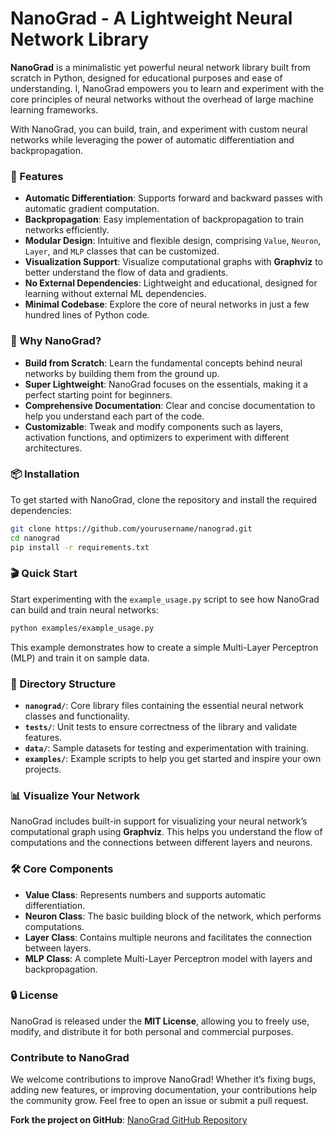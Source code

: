 
# NanoGrad - A Lightweight Neural Network Library

**NanoGrad** is a minimalistic yet powerful neural network library built from scratch in Python, designed for educational purposes and ease of understanding. I, NanoGrad empowers you to learn and experiment with the core principles of neural networks without the overhead of large machine learning frameworks.

With NanoGrad, you can build, train, and experiment with custom neural networks while leveraging the power of automatic differentiation and backpropagation. 

### 🚀 Features
- **Automatic Differentiation**: Supports forward and backward passes with automatic gradient computation.
- **Backpropagation**: Easy implementation of backpropagation to train networks efficiently.
- **Modular Design**: Intuitive and flexible design, comprising `Value`, `Neuron`, `Layer`, and `MLP` classes that can be customized.
- **Visualization Support**: Visualize computational graphs with **Graphviz** to better understand the flow of data and gradients.
- **No External Dependencies**: Lightweight and educational, designed for learning without external ML dependencies.
- **Minimal Codebase**: Explore the core of neural networks in just a few hundred lines of Python code.

### 🌟 Why NanoGrad?
- **Build from Scratch**: Learn the fundamental concepts behind neural networks by building them from the ground up.
- **Super Lightweight**: NanoGrad focuses on the essentials, making it a perfect starting point for beginners.
- **Comprehensive Documentation**: Clear and concise documentation to help you understand each part of the code.
- **Customizable**: Tweak and modify components such as layers, activation functions, and optimizers to experiment with different architectures.

### 📦 Installation
To get started with NanoGrad, clone the repository and install the required dependencies:

```bash
git clone https://github.com/yourusername/nanograd.git
cd nanograd
pip install -r requirements.txt
```

### 🎬 Quick Start

Start experimenting with the `example_usage.py` script to see how NanoGrad can build and train neural networks:

```bash
python examples/example_usage.py
```

This example demonstrates how to create a simple Multi-Layer Perceptron (MLP) and train it on sample data.

### 🔧 Directory Structure
- **`nanograd/`**: Core library files containing the essential neural network classes and functionality.
- **`tests/`**: Unit tests to ensure correctness of the library and validate features.
- **`data/`**: Sample datasets for testing and experimentation with training.
- **`examples/`**: Example scripts to help you get started and inspire your own projects.

### 📊 Visualize Your Network
NanoGrad includes built-in support for visualizing your neural network’s computational graph using **Graphviz**. This helps you understand the flow of computations and the connections between different layers and neurons.

### 🛠 Core Components
- **Value Class**: Represents numbers and supports automatic differentiation.
- **Neuron Class**: The basic building block of the network, which performs computations.
- **Layer Class**: Contains multiple neurons and facilitates the connection between layers.
- **MLP Class**: A complete Multi-Layer Perceptron model with layers and backpropagation.

### 🔒 License
NanoGrad is released under the **MIT License**, allowing you to freely use, modify, and distribute it for both personal and commercial purposes.

### **Contribute to NanoGrad**
We welcome contributions to improve NanoGrad! Whether it’s fixing bugs, adding new features, or improving documentation, your contributions help the community grow. Feel free to open an issue or submit a pull request.

**Fork the project on GitHub**: [NanoGrad GitHub Repository](https://github.com/yourusername/nanograd)
